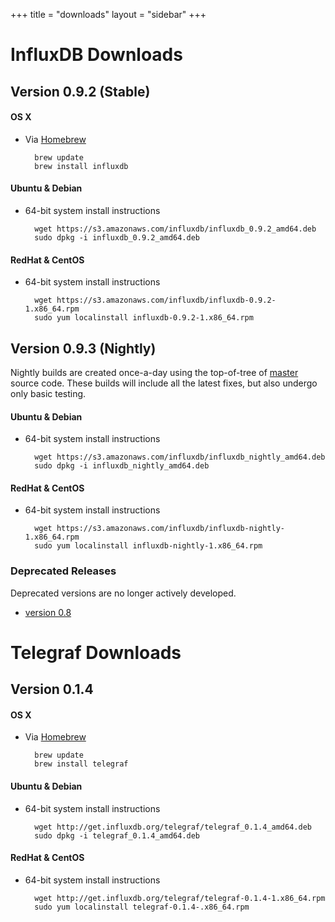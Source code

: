 +++
title = "downloads"
layout = "sidebar"
+++
# InfluxDB Downloads

## Version 0.9.2 (Stable)

#### OS X

- Via [Homebrew](http://brew.sh/)

		brew update
		brew install influxdb

#### Ubuntu & Debian

- 64-bit system install instructions

		wget https://s3.amazonaws.com/influxdb/influxdb_0.9.2_amd64.deb
		sudo dpkg -i influxdb_0.9.2_amd64.deb

#### RedHat & CentOS

- 64-bit system install instructions

		wget https://s3.amazonaws.com/influxdb/influxdb-0.9.2-1.x86_64.rpm
		sudo yum localinstall influxdb-0.9.2-1.x86_64.rpm

## Version 0.9.3 (Nightly)
Nightly builds are created once-a-day using the top-of-tree of [master](https://github.com/influxdb/influxdb/tree/master) source code. These builds will include all the latest fixes, but also undergo only basic testing.

#### Ubuntu & Debian

- 64-bit system install instructions

        wget https://s3.amazonaws.com/influxdb/influxdb_nightly_amd64.deb
        sudo dpkg -i influxdb_nightly_amd64.deb

#### RedHat & CentOS

- 64-bit system install instructions

        wget https://s3.amazonaws.com/influxdb/influxdb-nightly-1.x86_64.rpm
        sudo yum localinstall influxdb-nightly-1.x86_64.rpm


### Deprecated Releases

Deprecated versions are no longer actively developed.

- [version 0.8](/docs/v0.8/introduction/installation.html)


# Telegraf Downloads

## Version 0.1.4

#### OS X

- Via [Homebrew](http://brew.sh/)

		brew update
		brew install telegraf

#### Ubuntu & Debian

- 64-bit system install instructions

		wget http://get.influxdb.org/telegraf/telegraf_0.1.4_amd64.deb
		sudo dpkg -i telegraf_0.1.4_amd64.deb

#### RedHat & CentOS

- 64-bit system install instructions

		wget http://get.influxdb.org/telegraf/telegraf-0.1.4-1.x86_64.rpm
		sudo yum localinstall telegraf-0.1.4-.x86_64.rpm

